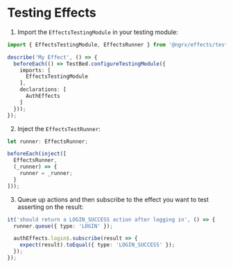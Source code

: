 # Testing Effects

1. Import the `EffectsTestingModule` in your testing module:
  ```ts
  import { EffectsTestingModule, EffectsRunner } from '@ngrx/effects/testing';

  describe('My Effect', () => {
    beforeEach(() => TestBed.configureTestingModule({
      imports: [
        EffectsTestingModule
      ],
      declarations: [
        AuthEffects
      ]
    }));
  });
  ```

2. Inject the `EffectsTestRunner`:
  ```ts
  let runner: EffectsRunner;

  beforeEach(inject([
    EffectsRunner,
    (_runner) => {
      runner = _runner;
    }
  ]));
  ```

3. Queue up actions and then subscribe to the effect you want to test asserting
on the result:
  ```ts
  it('should return a LOGIN_SUCCESS action after logging in', () => {
    runner.queue({ type: 'LOGIN' });

    authEffects.login$.subscribe(result => {
      expect(result).toEqual({ type: 'LOGIN_SUCCESS' });
    });
  });
  ```
